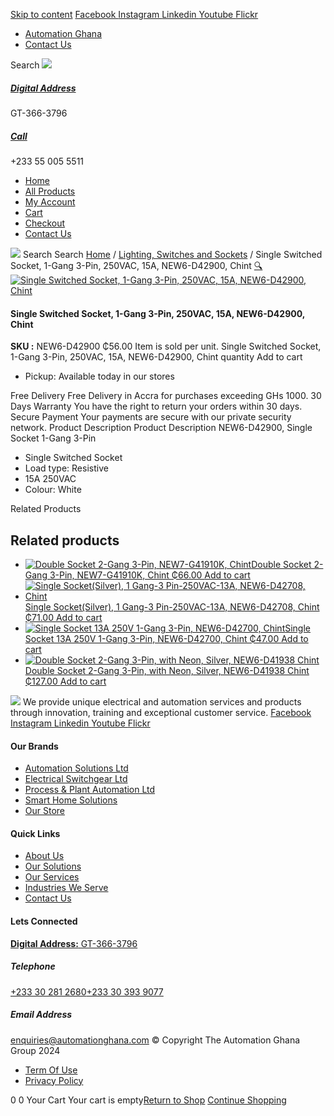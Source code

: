 [Skip to content](https://store.automationghana.com/product/single-socket-new6-d42900-chint/#content)
[ Facebook ](https://www.facebook.com/automationgh/) [ Instagram ](https://www.instagram.com/automationgh/) [ Linkedin ](https://www.linkedin.com/company/the-automation-ghana-limited/) [ Youtube ](https://www.youtube.com/channel/UCurrRDUSm5oIW39VXjn1u0w) [ Flickr ](https://www.flickr.com/photos/181794037@N07/)
  * [ Automation Ghana ](https://automationghana.com)
  * [ Contact Us ](https://store.automationghana.com/contact/)


Search
[ ![](https://store.automationghana.com/wp-content/uploads/2024/04/Website-TAGG-Logo-BLUE.png) ](https://store.automationghana.com/)
[ ](https://maps.app.goo.gl/m4xeaagWCNbLk4jM6)
#####  [ Digital Address ](https://maps.app.goo.gl/m4xeaagWCNbLk4jM6)
GT-366-3796 
[ ](tel:+233550055511)
#####  [ Call ](tel:+233550055511)
+233 55 005 5511 
  * [Home](https://store.automationghana.com/)
  * [All Products](https://store.automationghana.com/shop/)
  * [My Account](https://store.automationghana.com/my-account/)
  * [Cart](https://store.automationghana.com/cart/)
  * [Checkout](https://store.automationghana.com/checkout/)
  * [Contact Us](https://store.automationghana.com/contact/)


[![](https://store.automationghana.com/wp-content/uploads/2024/04/AutomationGhana_logo_white.png)](https://store.automationghana.com)
Search
Search
[Home](https://store.automationghana.com) / [Lighting, Switches and Sockets](https://store.automationghana.com/product-category/lighting-switches-and-sockets/) / Single Switched Socket, 1-Gang 3-Pin, 250VAC, 15A, NEW6-D42900, Chint
[🔍](https://store.automationghana.com/product/single-socket-new6-d42900-chint/)
[![Single Switched Socket, 1-Gang 3-Pin, 250VAC, 15A, NEW6-D42900, Chint](https://store.automationghana.com/wp-content/uploads/2020/04/NEW6-D42900.jpg)](https://store.automationghana.com/wp-content/uploads/2020/04/NEW6-D42900.jpg)
####  Single Switched Socket, 1-Gang 3-Pin, 250VAC, 15A, NEW6-D42900, Chint 
**SKU :** NEW6-D42900 
₵56.00
Item is sold per unit.
Single Switched Socket, 1-Gang 3-Pin, 250VAC, 15A, NEW6-D42900, Chint quantity
Add to cart
  * Pickup: Available today in our stores


Free Delivery 
Free Delivery in Accra for purchases exceeding GHs 1000. 
30 Days Warranty 
You have the right to return your orders within 30 days. 
Secure Payment 
Your payments are secure with our private security network. 
Product Description
Product Description
NEW6-D42900, Single Socket 1-Gang 3-Pin 
  * Single Switched Socket
  * Load type: Resistive
  * 15A 250VAC
  * Colour: White


Related Products 
## Related products
  * [![Double Socket 2-Gang 3-Pin, NEW7-G41910K, Chint](https://store.automationghana.com/wp-content/uploads/2020/04/SOCKET-2-300x300.jpg)Double Socket 2-Gang 3-Pin, NEW7-G41910K, Chint ₵66.00 ](https://store.automationghana.com/product/double-socket-new7-g41910k-chint/)
[Add to cart](https://store.automationghana.com/product/single-socket-new6-d42900-chint/?add-to-cart=1540)
  * [![Single Socket\(Silver\), 1 Gang-3 Pin-250VAC-13A, NEW6-D42708, Chint](https://store.automationghana.com/wp-content/uploads/2020/04/1-gang-silver-socket-300x300.jpg)Single Socket(Silver), 1 Gang-3 Pin-250VAC-13A, NEW6-D42708, Chint ₵71.00 ](https://store.automationghana.com/product/single-socket-new6-d42708-chint/)
[Add to cart](https://store.automationghana.com/product/single-socket-new6-d42900-chint/?add-to-cart=1528)
  * [![Single Socket 13A 250V 1-Gang 3-Pin, NEW6-D42700, Chint](https://store.automationghana.com/wp-content/uploads/2020/04/ONLINE-STORE-SOCKET-7-300x300.jpg)Single Socket 13A 250V 1-Gang 3-Pin, NEW6-D42700, Chint ₵47.00 ](https://store.automationghana.com/product/single-socket-new6-d42700-chint/)
[Add to cart](https://store.automationghana.com/product/single-socket-new6-d42900-chint/?add-to-cart=1527)
  * [![Double Socket 2-Gang 3-Pin, with Neon, Silver, NEW6-D41938 Chint](https://store.automationghana.com/wp-content/uploads/2020/04/2-gang-silver-300x300.jpg)Double Socket 2-Gang 3-Pin, with Neon, Silver, NEW6-D41938 Chint ₵127.00 ](https://store.automationghana.com/product/double-socket-with-neon-new6-d41938-chint/)
[Add to cart](https://store.automationghana.com/product/single-socket-new6-d42900-chint/?add-to-cart=1507)


![](https://store.automationghana.com/wp-content/uploads/2024/04/AutomationGhana_logo_white.png)
We provide unique electrical and automation services and products through innovation, training and exceptional customer service.
[ Facebook ](https://www.facebook.com/automationgh/) [ Instagram ](https://www.instagram.com/automationgh/) [ Linkedin ](https://www.linkedin.com/company/the-automation-ghana-limited/) [ Youtube ](https://www.youtube.com/channel/UCurrRDUSm5oIW39VXjn1u0w) [ Flickr ](https://www.flickr.com/photos/181794037@N07/)
#### Our Brands
  * [ Automation Solutions Ltd ](https://store.automationghana.com/product/single-socket-new6-d42900-chint/)
  * [ Electrical Switchgear Ltd ](https://store.automationghana.com/product/single-socket-new6-d42900-chint/)
  * [ Process & Plant Automation Ltd ](https://store.automationghana.com/product/single-socket-new6-d42900-chint/)
  * [ Smart Home Solutions ](https://store.automationghana.com/product/single-socket-new6-d42900-chint/)
  * [ Our Store ](https://store.automationghana.com/product/single-socket-new6-d42900-chint/)


#### Quick Links
  * [ About Us ](https://store.automationghana.com/product/single-socket-new6-d42900-chint/)
  * [ Our Solutions ](https://store.automationghana.com/product/single-socket-new6-d42900-chint/)
  * [ Our Services ](https://store.automationghana.com/product/single-socket-new6-d42900-chint/)
  * [ Industries We Serve ](https://store.automationghana.com/product/single-socket-new6-d42900-chint/)
  * [ Contact Us ](https://store.automationghana.com/product/single-socket-new6-d42900-chint/)


#### Lets Connected
[**Digital Address:** GT-366-3796](https://maps.app.goo.gl/m4xeaagWCNbLk4jM6)
#####  Telephone 
[ +233 30 281 2680](tel:+233302812680)[+233 30 393 9077](https://store.automationghana.com/product/single-socket-new6-d42900-chint/+233303939077)
#####  Email Address 
enquiries@automationghana.com 
© Copyright The Automation Ghana Group 2024
  * [ Term Of Use ](https://store.automationghana.com/product/single-socket-new6-d42900-chint/)
  * [ Privacy Policy ](https://store.automationghana.com/product/single-socket-new6-d42900-chint/)


0
0
Your Cart
Your cart is empty[Return to Shop](https://store.automationghana.com/shop/)
[Continue Shopping](https://store.automationghana.com/product/single-socket-new6-d42900-chint/)
